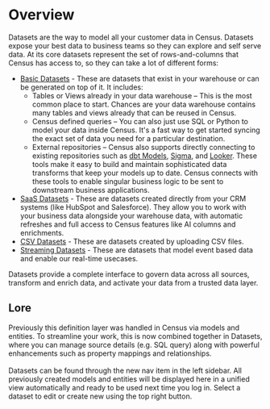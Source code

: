 # Overview

Datasets are the way to model all your customer data in Census. Datasets expose your best data to business teams so they can explore and self serve data. At its core datasets represent the set of rows-and-columns that Census has access to, so they can take a lot of different forms:

* [Basic Datasets](./basic-datasets/README.md) - These are datasets that exist in your warehouse or can be generated on top of it. It includes:
  * Tables or Views already in your data warehouse – This is the most common place to start. Chances are your data warehouse contains many tables and views already that can be reused in Census.
  * Census defined queries – You can also just use SQL or Python to model your data inside Census. It's a fast way to get started syncing the exact set of data you need for a particular destination.
  * External repositories – Census also supports directly connecting to existing repositories such as [dbt Models](./basic-datasets/dbt-integration.md), [Sigma](./basic-datasets/sigma-integration.md), and [Looker](./basic-datasets/looker-integration.md). These tools make it easy to build and maintain sophisticated data transforms that keep your models up to date. Census connects with these tools to enable singular business logic to be sent to downstream business applications.
* [SaaS Datasets](./saas-datasets/README.md) - These are datasets created directly from your CRM systems (like HubSpot and Salesforce). They allow you to work with your business data alongside your warehouse data, with automatic refreshes and full access to Census features like AI columns and enrichments.
* [CSV Datasets](./csv-datasets/README.md) - These are datasets created by uploading CSV files.
* [Streaming Datasets](./streaming-datasets/README.md) - These are datasets that model event based data and enable our real-time usecases.

Datasets provide a complete interface to govern data across all sources, transform and enrich data, and activate your data from a trusted data layer.

## Lore

Previously this definition layer was handled in Census via models and entities. To streamline your work, this is now combined together in Datasets, where you can manage source details (e.g. SQL query) along with powerful enhancements such as property mappings and relationships.\
\
Datasets can be found through the new nav item in the left sidebar. All previously created models and entities will be displayed here in a unified view automatically and ready to be used next time you log in. Select a dataset to edit or create new using the top right button.
